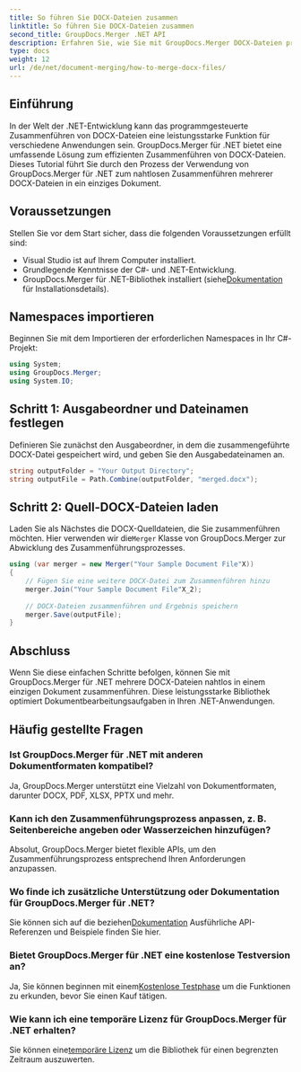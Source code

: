 ```yaml
---
title: So führen Sie DOCX-Dateien zusammen
linktitle: So führen Sie DOCX-Dateien zusammen
second_title: GroupDocs.Merger .NET API
description: Erfahren Sie, wie Sie mit GroupDocs.Merger DOCX-Dateien programmgesteuert in .NET zusammenführen und so die Dokumentbearbeitungsaufgaben effizient vereinfachen.
type: docs
weight: 12
url: /de/net/document-merging/how-to-merge-docx-files/
---
```

## Einführung
In der Welt der .NET-Entwicklung kann das programmgesteuerte Zusammenführen von DOCX-Dateien eine leistungsstarke Funktion für verschiedene Anwendungen sein. GroupDocs.Merger für .NET bietet eine umfassende Lösung zum effizienten Zusammenführen von DOCX-Dateien. Dieses Tutorial führt Sie durch den Prozess der Verwendung von GroupDocs.Merger für .NET zum nahtlosen Zusammenführen mehrerer DOCX-Dateien in ein einziges Dokument.
## Voraussetzungen
Stellen Sie vor dem Start sicher, dass die folgenden Voraussetzungen erfüllt sind:
- Visual Studio ist auf Ihrem Computer installiert.
- Grundlegende Kenntnisse der C#- und .NET-Entwicklung.
-  GroupDocs.Merger für .NET-Bibliothek installiert (siehe[Dokumentation](https://reference.groupdocs.com/merger/net/) für Installationsdetails).

## Namespaces importieren
Beginnen Sie mit dem Importieren der erforderlichen Namespaces in Ihr C#-Projekt:
```csharp
using System; 
using GroupDocs.Merger;
using System.IO;
```
## Schritt 1: Ausgabeordner und Dateinamen festlegen
Definieren Sie zunächst den Ausgabeordner, in dem die zusammengeführte DOCX-Datei gespeichert wird, und geben Sie den Ausgabedateinamen an.
```csharp
string outputFolder = "Your Output Directory";
string outputFile = Path.Combine(outputFolder, "merged.docx");
```
## Schritt 2: Quell-DOCX-Dateien laden
Laden Sie als Nächstes die DOCX-Quelldateien, die Sie zusammenführen möchten. Hier verwenden wir die`Merger` Klasse von GroupDocs.Merger zur Abwicklung des Zusammenführungsprozesses.
```csharp
using (var merger = new Merger("Your Sample Document File"X))
{
    // Fügen Sie eine weitere DOCX-Datei zum Zusammenführen hinzu
    merger.Join("Your Sample Document File"X_2);
    
    // DOCX-Dateien zusammenführen und Ergebnis speichern
    merger.Save(outputFile);
}
```

## Abschluss
Wenn Sie diese einfachen Schritte befolgen, können Sie mit GroupDocs.Merger für .NET mehrere DOCX-Dateien nahtlos in einem einzigen Dokument zusammenführen. Diese leistungsstarke Bibliothek optimiert Dokumentbearbeitungsaufgaben in Ihren .NET-Anwendungen.
## Häufig gestellte Fragen
### Ist GroupDocs.Merger für .NET mit anderen Dokumentformaten kompatibel?
Ja, GroupDocs.Merger unterstützt eine Vielzahl von Dokumentformaten, darunter DOCX, PDF, XLSX, PPTX und mehr.
### Kann ich den Zusammenführungsprozess anpassen, z. B. Seitenbereiche angeben oder Wasserzeichen hinzufügen?
Absolut, GroupDocs.Merger bietet flexible APIs, um den Zusammenführungsprozess entsprechend Ihren Anforderungen anzupassen.
### Wo finde ich zusätzliche Unterstützung oder Dokumentation für GroupDocs.Merger für .NET?
 Sie können sich auf die beziehen[Dokumentation](https://reference.groupdocs.com/merger/net/) Ausführliche API-Referenzen und Beispiele finden Sie hier.
### Bietet GroupDocs.Merger für .NET eine kostenlose Testversion an?
 Ja, Sie können beginnen mit einem[Kostenlose Testphase](https://releases.groupdocs.com/) um die Funktionen zu erkunden, bevor Sie einen Kauf tätigen.
### Wie kann ich eine temporäre Lizenz für GroupDocs.Merger für .NET erhalten?
 Sie können eine[temporäre Lizenz](https://purchase.groupdocs.com/temporary-license/) um die Bibliothek für einen begrenzten Zeitraum auszuwerten.